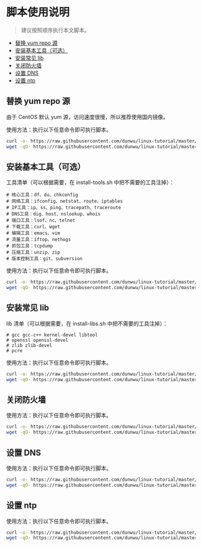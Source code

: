 # 脚本使用说明

> 建议按照顺序执行本文脚本。

<!-- TOC depthFrom:2 depthTo:3 -->

- [替换 yum repo 源](#替换-yum-repo-源)
- [安装基本工具（可选）](#安装基本工具可选)
- [安装常见 lib](#安装常见-lib)
- [关闭防火墙](#关闭防火墙)
- [设置 DNS](#设置-dns)
- [设置 ntp](#设置-ntp)

<!-- /TOC -->

## 替换 yum repo 源

由于 CentOS 默认 yum 源，访问速度很慢，所以推荐使用国内镜像。

使用方法：执行以下任意命令即可执行脚本。

```sh
curl -o- https://raw.githubusercontent.com/dunwu/linux-tutorial/master/codes/linux/ops/sys/yum/change-yum-repo.sh | bash
wget -qO- https://raw.githubusercontent.com/dunwu/linux-tutorial/master/codes/linux/ops/sys/yum/change-yum-repo.sh | bash
```

## 安装基本工具（可选）

工具清单（可以根据需要，在 install-tools.sh 中把不需要的工具注掉）：

```
# 核心工具：df、du、chkconfig
# 网络工具：ifconfig、netstat、route、iptables
# IP工具：ip、ss、ping、tracepath、traceroute
# DNS工具：dig、host、nslookup、whois
# 端口工具：lsof、nc、telnet
# 下载工具：curl、wget
# 编辑工具：emacs、vim
# 流量工具：iftop、nethogs
# 抓包工具：tcpdump
# 压缩工具：unzip、zip
# 版本控制工具：git、subversion
```

使用方法：执行以下任意命令即可执行脚本。

```sh
curl -o- https://raw.githubusercontent.com/dunwu/linux-tutorial/master/codes/linux/ops/sys/install-tools.sh | bash
wget -qO- https://raw.githubusercontent.com/dunwu/linux-tutorial/master/codes/linux/ops/sys/install-tools.sh | bash
```

## 安装常见 lib

lib 清单（可以根据需要，在 install-libs.sh 中把不需要的工具注掉）：

```
# gcc gcc-c++ kernel-devel libtool
# openssl openssl-devel
# zlib zlib-devel
# pcre
```

使用方法：执行以下任意命令即可执行脚本。

```sh
curl -o- https://raw.githubusercontent.com/dunwu/linux-tutorial/master/codes/linux/ops/sys/install-libs.sh | bash
wget -qO- https://raw.githubusercontent.com/dunwu/linux-tutorial/master/codes/linux/ops/sys/install-libs.sh | bash
```

## 关闭防火墙

使用方法：执行以下任意命令即可执行脚本。

```sh
curl -o- https://raw.githubusercontent.com/dunwu/linux-tutorial/master/codes/linux/ops/sys/stop-firewall.sh | bash
wget -qO- https://raw.githubusercontent.com/dunwu/linux-tutorial/master/codes/linux/ops/sys/stop-firewall.sh | bash
```

## 设置 DNS

使用方法：执行以下任意命令即可执行脚本。

```sh
curl -o- https://raw.githubusercontent.com/dunwu/linux-tutorial/master/codes/linux/ops/sys/set-dns.sh | bash
wget -qO- https://raw.githubusercontent.com/dunwu/linux-tutorial/master/codes/linux/ops/sys/set-dns.sh | bash
```

## 设置 ntp

使用方法：执行以下任意命令即可执行脚本。

```sh
curl -o- https://raw.githubusercontent.com/dunwu/linux-tutorial/master/codes/linux/ops/sys/set-ntp.sh | bash
wget -qO- https://raw.githubusercontent.com/dunwu/linux-tutorial/master/codes/linux/ops/sys/set-ntp.sh | bash
```
